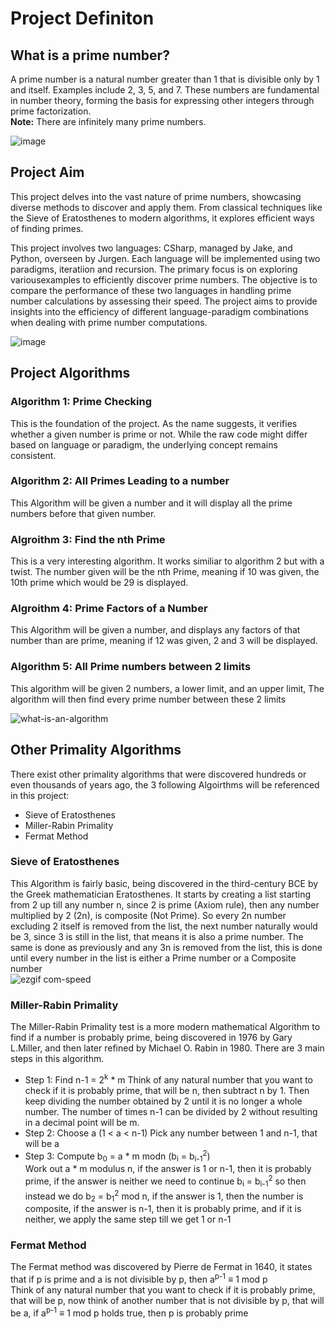 # Project Definiton

## What is a prime number?

A prime number is a natural number greater than 1 that is divisible only by 1 and itself. Examples include 2, 3, 5, and 7. These numbers are fundamental in number theory, forming the basis for expressing other integers through prime factorization.  
**Note:** There are infinitely many prime numbers. 

![image](https://github.com/CIS1221-2023-2024/A6-IsPrime/assets/150073705/b38eaee3-1c70-4d46-bbcb-6ad35eb78e8f)

## Project Aim
This project delves into the vast nature of prime numbers, showcasing diverse methods to discover and apply them. From classical techniques like the Sieve of Eratosthenes to modern algorithms, it explores efficient ways of finding primes. 

This project involves two languages: CSharp, managed by Jake, and Python, overseen by Jurgen. Each language will be implemented using two paradigms, iteratiion and recursion. The primary focus is on exploring variousexamples to efficiently discover prime numbers. The objective is to compare the performance of these two languages in handling prime number calculations by assessing their speed. The project aims to provide insights into the efficiency of different language-paradigm combinations when dealing with prime number computations.

![image](https://github.com/CIS1221-2023-2024/A6-IsPrime/assets/150345446/83dd9ea6-5816-40e1-a9e9-555d102592fc)

## Project Algorithms
### Algorithm 1: Prime Checking
This is the foundation of the project. As the name suggests, it verifies whether a given number is prime or not. While the raw code might differ based on language or paradigm, the underlying 
concept remains consistent.
### Algorithm 2: All Primes Leading to a number
This Algorithm will be given a number and it will display all the prime numbers before that given number.  
### Algroithm 3: Find the nth Prime
This is a very interesting algorithm. It works similiar to algorithm 2 but with a twist. The number given will be the nth Prime, meaning if 10 was given, the 10th prime which would be 29 is displayed.
### Algroithm 4: Prime Factors of a Number
This Algorithm will be given a number, and displays any factors of that number than are prime, meaning if 12 was given, 2 and 3 will be displayed.  
### Algorithm 5: All Prime numbers between 2 limits  
This algorithm will be given 2 numbers, a lower limit, and an upper limit, The algorithm will then find every prime number between these 2 limits  
  
![what-is-an-algorithm](https://github.com/CIS1221-2023-2024/A6-IsPrime/assets/150073705/478a473c-16fa-463e-b62f-aed85c88bd44)
  
## Other Primality Algorithms
There exist other primality algorithms that were discovered hundreds or even thousands of years ago, the 3 following Algoirthms will be referenced in this project:  
- Sieve of Eratosthenes 
- Miller-Rabin Primality
- Fermat Method

### Sieve of Eratosthenes
This Algorithm is fairly basic, being discovered in the third-century BCE by the Greek mathematician Eratosthenes. It starts by creating a list starting from 2 up till any number n, since 2 is prime (Axiom rule), then any number multiplied by 2 (2n), is composite (Not Prime). So every 2n number excluding 2 itself is removed from the list, the next number naturally would be 3, since 3 is still in the list, that means it is also a prime number. The same is done as previously and any 3n is removed from the list, this is done until every number in the list is either a Prime number or a Composite number  
![ezgif com-speed](https://github.com/CIS1221-2023-2024/A6-IsPrime/assets/150345446/03e697f4-dd06-4c59-8a0c-2ddc69082fa4)  

### Miller-Rabin Primality
The Miller-Rabin Primality test is a more modern mathematical Algorithm to find if a number is probably prime, being discovered in 1976 by Gary L.Miller, and then later refined by Michael O. Rabin in 1980. There are 3 main steps in this algorithm.
- Step 1: Find n-1 = 2<sup>k</sup> * m
Think of any natural number that you want to check if it is probably prime, that will be n, then subtract n by 1. Then keep dividing the number obtained by 2 until it is no longer a whole number. The number of times n-1 can be divided by 2 without resulting in a decimal point will be m.
- Step 2: Choose a (1 < a < n-1)
Pick any number between 1 and n-1, that will be a
- Step 3: Compute b<sub>0</sub> = a * m modn (b<sub>i</sub> = b<sub>i-1</sub><sup>2</sup>)  
Work out a * m modulus n, if the answer is 1 or n-1, then it is probably prime, if the answer is neither we need to continue
b<sub>i</sub> = b<sub>i-1</sub><sup>2</sup> so then instead we do b<sub>2</sub> = b<sub>1</sub><sup>2</sup> mod n, if the answer is 1, then the number is composite, if the answer is n-1, then it is probably prime, and if it is neither, we apply the same step till we get 1 or n-1  

### Fermat Method 
The Fermat method was discovered by Pierre de Fermat in 1640, it states that if p is prime and a is not divisible by p, then a<sup>p-1</sup> ≡ 1 mod p  
Think of any natural number that you want to check if it is probably prime, that will be p, now think of another number that is not divisible by p, that will be a, if a<sup>p-1</sup> ≡ 1 mod p holds true, then p is probably prime
